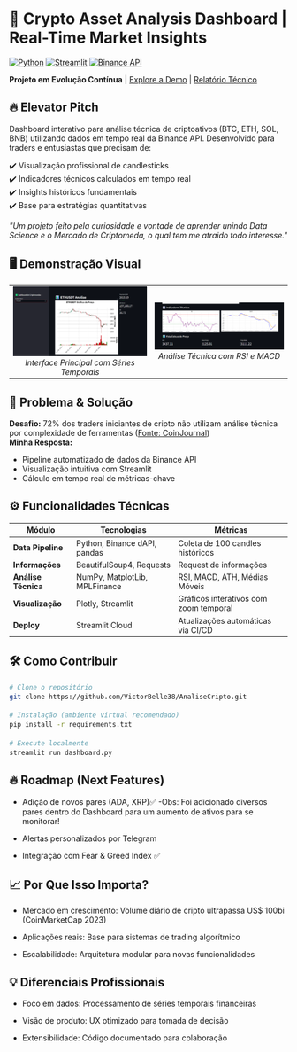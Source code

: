 # 🚀 Crypto Asset Analysis Dashboard | Real-Time Market Insights

[![Python](https://img.shields.io/badge/Python-3.8%2B-blue)](https://www.python.org/)
[![Streamlit](https://img.shields.io/badge/Streamlit-1.22.0-FF4B4B)](https://streamlit.io/)
[![Binance API](https://img.shields.io/badge/API-Binance-F0B90B)](https://www.binance.com/en)

**Projeto em Evolução Contínua** | [Explore a Demo](https://victorbelle38-analisecripto.streamlit.app/) | [Relatório Técnico](/docs/TECHNICAL_REPORT.md)

## 🔥 Elevator Pitch
Dashboard interativo para análise técnica de criptoativos (BTC, ETH, SOL, BNB) utilizando dados em tempo real da Binance API. Desenvolvido para traders e entusiastas que precisam de:

✔️ Visualização profissional de candlesticks  
✔️ Indicadores técnicos calculados em tempo real  
✔️ Insights históricos fundamentais  
✔️ Base para estratégias quantitativas

*"Um projeto feito pela curiosidade e vontade de aprender unindo Data Science e o Mercado de Criptomeda, o qual tem me atraido todo interesse."*

## 🖥 Demonstração Visual
<table align="center">
  <tr>
    <td align="center">
      <img src="ImagensDashboard/GraficoCriptomoeda.png" width="400">
      <br>
      <em>Interface Principal com Séries Temporais</em>
    </td>
    <td align="center">
      <img src="ImagensDashboard/IndicadoresTecnicos.png" width="400">
      <br>
      <em>Análise Técnica com RSI e MACD</em>
    </td>
  </tr>
</table>

## 🎯 Problema & Solução
**Desafio:** 72% dos traders iniciantes de cripto não utilizam análise técnica por complexidade de ferramentas ([Fonte: CoinJournal](https://coinjournal.net/))  
**Minha Resposta:**  
- Pipeline automatizado de dados da Binance API
- Visualização intuitiva com Streamlit
- Cálculo em tempo real de métricas-chave

## ⚙️ Funcionalidades Técnicas
| Módulo | Tecnologias | Métricas |
|--------|-------------|----------|
| **Data Pipeline** | Python, Binance dAPI, pandas | Coleta de 100 candles históricos |
| **Informações** | BeautifulSoup4, Requests | Request de informações |
| **Análise Técnica** | NumPy, MatplotLib, MPLFinance | RSI, MACD, ATH, Médias Móveis |
| **Visualização** | Plotly, Streamlit | Gráficos interativos com zoom temporal |
| **Deploy** | Streamlit Cloud | Atualizações automáticas via CI/CD |

## 🛠️ Como Contribuir
```bash
# Clone o repositório
git clone https://github.com/VictorBelle38/AnaliseCripto.git

# Instalação (ambiente virtual recomendado)
pip install -r requirements.txt

# Execute localmente
streamlit run dashboard.py


```
## 🔥 Roadmap (Next Features)
- Adição de novos pares (ADA, XRP)✅
      -Obs: Foi adicionado diversos pares dentro do Dashboard para um aumento de ativos para se monitorar!
- Alertas personalizados por Telegram

- Integração com Fear & Greed Index ✅

## 📈 Por Que Isso Importa?
- Mercado em crescimento: Volume diário de cripto ultrapassa US$ 100bi (CoinMarketCap 2023)

- Aplicações reais: Base para sistemas de trading algorítmico

- Escalabilidade: Arquitetura modular para novas funcionalidades

## 💡 Diferenciais Profissionais
- Foco em dados: Processamento de séries temporais financeiras

- Visão de produto: UX otimizado para tomada de decisão

- Extensibilidade: Código documentado para colaboração

